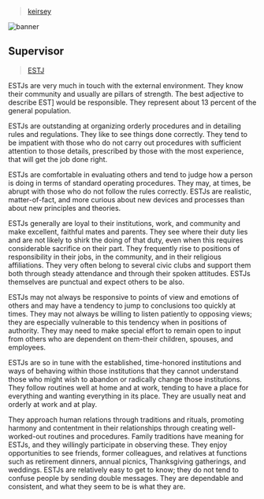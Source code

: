 > [keirsey](../)

![banner](/mbti/photos/banner.png)

## Supervisor

> [ESTJ](/mbti/types/estj)

ESTJs are very much in touch with the external environment. They know their community and usually are pillars of strength. The best adjective to describe EST] would be responsible. They represent about 13 percent of the general population.

ESTJs are outstanding at organizing orderly procedures and in detailing rules and regulations. They like to see things done correctly. They tend to be impatient with those who do not carry out procedures with sufficient attention to those details, prescribed by those with the most experience, that will get the job done right.

ESTJs are comfortable in evaluating others and tend to judge how a person is doing in terms of standard operating procedures. They may, at times, be abrupt with those who do not follow the rules correctly. ESTJs are realistic, matter-of-fact, and more curious about new devices and processes than about new principles and theories.

ESTJs generally are loyal to their institutions, work, and community and make excellent, faithful mates and parents. They see where their duty lies and are not likely to shirk the doing of that duty, even when this requires considerable sacrifice on their part. They frequently rise to positions of responsibility in their jobs, in the community, and in their religious affiliations. They very often belong to several civic clubs and support them both through steady attendance and through their spoken attitudes. ESTJs themselves are punctual and expect others to be also.

ESTJs may not always be responsive to points of view and emotions of others and may have a tendency to jump to conclusions too quickly at times. They may not always be willing to listen patiently to opposing views; they are especially vulnerable to this tendency when in positions of authority. They may need to make special effort to remain open to input from others who are dependent on them-their children, spouses, and employees.

ESTJs are so in tune with the established, time-honored institutions and ways of behaving within those institutions that they cannot understand those who might wish to abandon or radically change those institutions. They follow routines well at home and at work, tending to have a place for everything and wanting everything in its place. They are usually neat and orderly at work and at play.

They approach human relations through traditions and rituals, promoting harmony and contentment in their relationships through creating well-worked-out routines and procedures. Family traditions have meaning for ESTJs, and they willingly participate in observing these. They enjoy opportunities to see friends, former colleagues, and relatives at functions such as retirement dinners, annual picnics, Thanksgiving gatherings, and weddings. ESTJs are relatively easy to get to know; they do not tend to confuse people by sending double messages. They are dependable and consistent, and what they seem to be is what they are.
